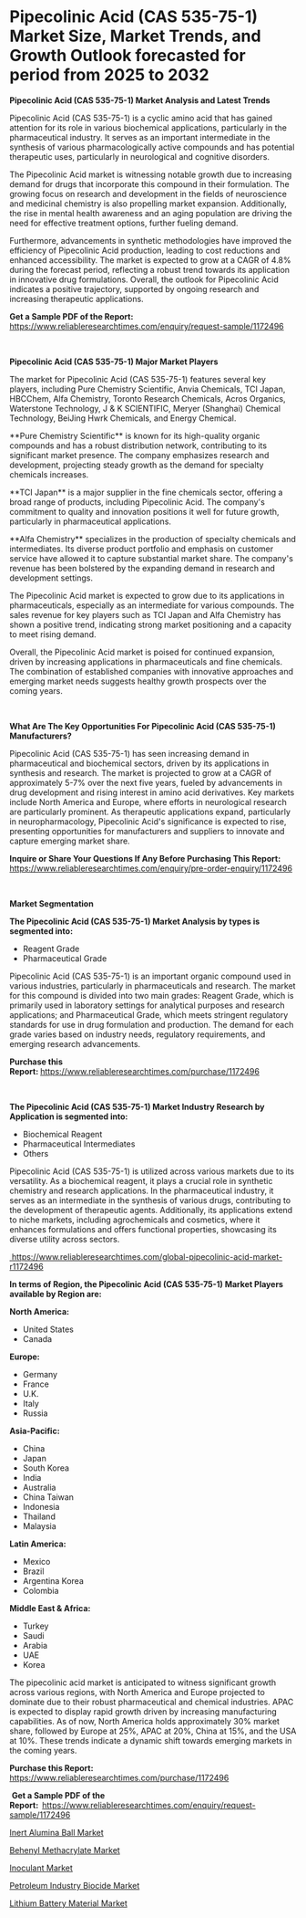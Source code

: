 <p><h1>Pipecolinic Acid (CAS 535-75-1) Market Size, Market Trends, and Growth Outlook forecasted for period from 2025 to 2032</h1></p><p><strong>Pipecolinic Acid (CAS 535-75-1) Market Analysis and Latest Trends</strong></p>
<p><p>Pipecolinic Acid (CAS 535-75-1) is a cyclic amino acid that has gained attention for its role in various biochemical applications, particularly in the pharmaceutical industry. It serves as an important intermediate in the synthesis of various pharmacologically active compounds and has potential therapeutic uses, particularly in neurological and cognitive disorders.</p><p>The Pipecolinic Acid market is witnessing notable growth due to increasing demand for drugs that incorporate this compound in their formulation. The growing focus on research and development in the fields of neuroscience and medicinal chemistry is also propelling market expansion. Additionally, the rise in mental health awareness and an aging population are driving the need for effective treatment options, further fueling demand.</p><p>Furthermore, advancements in synthetic methodologies have improved the efficiency of Pipecolinic Acid production, leading to cost reductions and enhanced accessibility. The market is expected to grow at a CAGR of 4.8% during the forecast period, reflecting a robust trend towards its application in innovative drug formulations. Overall, the outlook for Pipecolinic Acid indicates a positive trajectory, supported by ongoing research and increasing therapeutic applications.</p></p>
<p><strong>Get a Sample PDF of the Report:&nbsp;</strong> <a href="https://www.reliableresearchtimes.com/enquiry/request-sample/1172496?utm_campaign=2105&utm_medium=2&utm_source=Github&utm_content=ia&utm_term=02022025&utm_id=pipecolinic-acid-cas-535-75-1">https://www.reliableresearchtimes.com/enquiry/request-sample/1172496</a></p>
<p>&nbsp;</p>
<p><strong>Pipecolinic Acid (CAS 535-75-1) Major Market Players</strong></p>
<p><p>The market for Pipecolinic Acid (CAS 535-75-1) features several key players, including Pure Chemistry Scientific, Anvia Chemicals, TCI Japan, HBCChem, Alfa Chemistry, Toronto Research Chemicals, Acros Organics, Waterstone Technology, J & K SCIENTIFIC, Meryer (Shanghai) Chemical Technology, BeiJing Hwrk Chemicals, and Energy Chemical. </p><p>**Pure Chemistry Scientific** is known for its high-quality organic compounds and has a robust distribution network, contributing to its significant market presence. The company emphasizes research and development, projecting steady growth as the demand for specialty chemicals increases.</p><p>**TCI Japan** is a major supplier in the fine chemicals sector, offering a broad range of products, including Pipecolinic Acid. The company's commitment to quality and innovation positions it well for future growth, particularly in pharmaceutical applications.</p><p>**Alfa Chemistry** specializes in the production of specialty chemicals and intermediates. Its diverse product portfolio and emphasis on customer service have allowed it to capture substantial market share. The company's revenue has been bolstered by the expanding demand in research and development settings.</p><p>The Pipecolinic Acid market is expected to grow due to its applications in pharmaceuticals, especially as an intermediate for various compounds. The sales revenue for key players such as TCI Japan and Alfa Chemistry has shown a positive trend, indicating strong market positioning and a capacity to meet rising demand.</p><p>Overall, the Pipecolinic Acid market is poised for continued expansion, driven by increasing applications in pharmaceuticals and fine chemicals. The combination of established companies with innovative approaches and emerging market needs suggests healthy growth prospects over the coming years.</p></p>
<p>&nbsp;</p>
<p><strong>What Are The Key Opportunities For Pipecolinic Acid (CAS 535-75-1) Manufacturers?</strong></p>
<p><p>Pipecolinic Acid (CAS 535-75-1) has seen increasing demand in pharmaceutical and biochemical sectors, driven by its applications in synthesis and research. The market is projected to grow at a CAGR of approximately 5-7% over the next five years, fueled by advancements in drug development and rising interest in amino acid derivatives. Key markets include North America and Europe, where efforts in neurological research are particularly prominent. As therapeutic applications expand, particularly in neuropharmacology, Pipecolinic Acid's significance is expected to rise, presenting opportunities for manufacturers and suppliers to innovate and capture emerging market share.</p></p>
<p><strong>Inquire or Share Your Questions If Any Before Purchasing This Report:</strong> <a href="https://www.reliableresearchtimes.com/enquiry/pre-order-enquiry/1172496?utm_campaign=2105&utm_medium=2&utm_source=Github&utm_content=ia&utm_term=02022025&utm_id=pipecolinic-acid-cas-535-75-1">https://www.reliableresearchtimes.com/enquiry/pre-order-enquiry/1172496</a></p>
<p>&nbsp;</p>
<p><strong>Market Segmentation</strong></p>
<p><strong>The Pipecolinic Acid (CAS 535-75-1) Market Analysis by types is segmented into:</strong></p>
<p><ul><li>Reagent Grade</li><li>Pharmaceutical Grade</li></ul></p>
<p><p>Pipecolinic Acid (CAS 535-75-1) is an important organic compound used in various industries, particularly in pharmaceuticals and research. The market for this compound is divided into two main grades: Reagent Grade, which is primarily used in laboratory settings for analytical purposes and research applications; and Pharmaceutical Grade, which meets stringent regulatory standards for use in drug formulation and production. The demand for each grade varies based on industry needs, regulatory requirements, and emerging research advancements.</p></p>
<p><strong>Purchase this Report:&nbsp;</strong><a href="https://www.reliableresearchtimes.com/purchase/1172496?utm_campaign=2105&utm_medium=2&utm_source=Github&utm_content=ia&utm_term=02022025&utm_id=pipecolinic-acid-cas-535-75-1">https://www.reliableresearchtimes.com/purchase/1172496</a></p>
<p>&nbsp;</p>
<p><strong>The Pipecolinic Acid (CAS 535-75-1) Market Industry Research by Application is segmented into:</strong></p>
<p><ul><li>Biochemical Reagent</li><li>Pharmaceutical Intermediates</li><li>Others</li></ul></p>
<p><p>Pipecolinic Acid (CAS 535-75-1) is utilized across various markets due to its versatility. As a biochemical reagent, it plays a crucial role in synthetic chemistry and research applications. In the pharmaceutical industry, it serves as an intermediate in the synthesis of various drugs, contributing to the development of therapeutic agents. Additionally, its applications extend to niche markets, including agrochemicals and cosmetics, where it enhances formulations and offers functional properties, showcasing its diverse utility across sectors.</p></p>
<p><a href="https://www.reliableresearchtimes.com/global-pipecolinic-acid-market-r1172496?utm_campaign=2105&utm_medium=2&utm_source=Github&utm_content=ia&utm_term=02022025&utm_id=pipecolinic-acid-cas-535-75-1">&nbsp;https://www.reliableresearchtimes.com/global-pipecolinic-acid-market-r1172496</a></p>
<p><strong>In terms of Region, the Pipecolinic Acid (CAS 535-75-1) Market Players available by Region are:</strong></p>
<p>
    <p> <strong> North America: </strong>
        <ul>
            <li>United States</li>
            <li>Canada</li>
        </ul>
        </p> 
    <p> <strong> Europe: </strong>
        <ul>
            <li>Germany</li>
            <li>France</li>
            <li>U.K.</li>
            <li>Italy</li>
            <li>Russia</li>
        </ul>
        </p> 
    <p> <strong> Asia-Pacific: </strong>
        <ul>
            <li>China</li>
            <li>Japan</li>
            <li>South Korea</li>
            <li>India</li>
            <li>Australia</li>
            <li>China Taiwan</li>
            <li>Indonesia</li>
            <li>Thailand</li>
            <li>Malaysia</li>
        </ul>
        </p> 
    <p> <strong> Latin America: </strong>
        <ul>
            <li>Mexico</li>
            <li>Brazil</li>
            <li>Argentina Korea</li>
            <li>Colombia</li>
        </ul>
        </p> 
    <p> <strong> Middle East & Africa: </strong>
        <ul>
            <li>Turkey</li>
            <li>Saudi</li>
            <li>Arabia</li>
            <li>UAE</li>
            <li>Korea</li>
        </ul>
    </p>
    </p>
<p><p>The pipecolinic acid market is anticipated to witness significant growth across various regions, with North America and Europe projected to dominate due to their robust pharmaceutical and chemical industries. APAC is expected to display rapid growth driven by increasing manufacturing capabilities. As of now, North America holds approximately 30% market share, followed by Europe at 25%, APAC at 20%, China at 15%, and the USA at 10%. These trends indicate a dynamic shift towards emerging markets in the coming years.</p></p>
<p><strong>Purchase this Report: </strong><a href="https://www.reliableresearchtimes.com/purchase/1172496?utm_campaign=2105&utm_medium=2&utm_source=Github&utm_content=ia&utm_term=02022025&utm_id=pipecolinic-acid-cas-535-75-1">https://www.reliableresearchtimes.com/purchase/1172496</a></p>
<p>&nbsp;<strong>Get a Sample PDF of the Report:&nbsp;&nbsp;</strong><a href="https://www.reliableresearchtimes.com/enquiry/request-sample/1172496?utm_campaign=2105&utm_medium=2&utm_source=Github&utm_content=ia&utm_term=02022025&utm_id=pipecolinic-acid-cas-535-75-1">https://www.reliableresearchtimes.com/enquiry/request-sample/1172496</a></p>
<p><strong></strong></p>
<p><p><a href="https://www.linkedin.com/pulse/forecasting-inert-alumina-ball-market-2025-2032-report-rzihc?utm_campaign=2105&utm_medium=2&utm_source=Github&utm_content=ia&utm_term=02022025&utm_id=pipecolinic-acid-cas-535-75-1">Inert Alumina Ball Market</a></p><p><a href="https://www.linkedin.com/pulse/behenyl-methacrylate-market-analysis-structure-size-cluuc?utm_campaign=2105&utm_medium=2&utm_source=Github&utm_content=ia&utm_term=02022025&utm_id=pipecolinic-acid-cas-535-75-1">Behenyl Methacrylate Market</a></p><p><a href="https://www.linkedin.com/pulse/inoculant-industry-trends-comprehensive-market-study-projected-rer8f?utm_campaign=2105&utm_medium=2&utm_source=Github&utm_content=ia&utm_term=02022025&utm_id=pipecolinic-acid-cas-535-75-1">Inoculant Market</a></p><p><a href="https://www.linkedin.com/pulse/significant-competition-expected-petroleum-industry-biocide-wz9zc?utm_campaign=2105&utm_medium=2&utm_source=Github&utm_content=ia&utm_term=02022025&utm_id=pipecolinic-acid-cas-535-75-1">Petroleum Industry Biocide Market</a></p><p><a href="https://www.linkedin.com/pulse/navigating-lithium-battery-material-market-growth-75-cagr-bpjhf?utm_campaign=2105&utm_medium=2&utm_source=Github&utm_content=ia&utm_term=02022025&utm_id=pipecolinic-acid-cas-535-75-1">Lithium Battery Material Market</a></p></p>